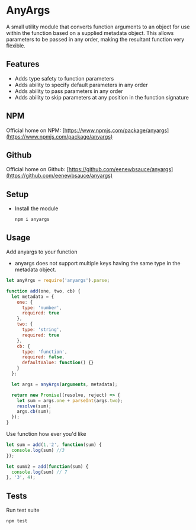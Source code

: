 # AnyArgs
A small utility module that converts function arguments to an object for use within the function based on a supplied metadata object. This allows parameters to be passed in any order, making the resultant function very flexible.

## Features
- Adds type safety to function parameters
- Adds ability to specify default parameters in any order
- Adds ability to pass parameters in any order
- Adds ability to skip parameters at any position in the function signature

## NPM

Official home on NPM: [https://www.npmjs.com/package/anyargs](https://www.npmjs.com/package/anyargs)

## Github

Official home on Github: [https://github.com/eenewbsauce/anyargs](https://github.com/eenewbsauce/anyargs)

## Setup

- Install the module

  `npm i anyargs`

## Usage
Add anyargs to your function

- anyargs does not support multiple keys having the same type in the metadata object.

```javascript
let anyArgs = require('anyargs').parse;

function add(one, two, cb) {
  let metadata = {
    one: {
      type: 'number',
      required: true
    },
    two: {
      type: 'string',
      required: true
    },
    cb: {
      type: 'function',
      required: false,
      defaultValue: function() {}
    }
  };

  let args = anyArgs(arguments, metadata);

  return new Promise((resolve, reject) => {
    let sum = args.one + parseInt(args.two);
    resolve(sum);
    args.cb(sum);
  });
}
```
 Use function how ever you'd like

 ```javascript
 let sum = add(1,'2', function(sum) {
   console.log(sum) //3   
 });

 let sumV2 = add(function(sum) {
   console.log(sum) // 7
 }, '3', 4);
 ```

## Tests

Run test suite

`npm test`
